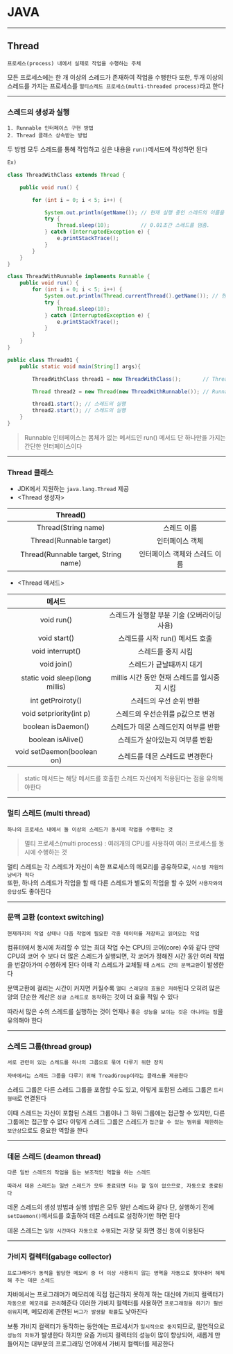 # JAVA
---
## Thread
```
프로세스(process) 내에서 실제로 작업을 수행하는 주체
```
모든 프로세스에는 한 개 이상의 스레드가 존재하여 작업을 수행한다
또한, 두개 이상의 스레드를 가지는 프로세스를 `멀티스레드 프로세스(multi-threaded process)`라고 한다

---
### 스레드의 생성과 실행
```
1. Runnable 인터페이스 구현 방법
2. Thread 클래스 상속받는 방법
```
두 방법 모두 스레드를 통해 작업하고 싶은 내용을 `run()`메서드에 작성하면 된다

```java
Ex)

class ThreadWithClass extends Thread {

    public void run() {

        for (int i = 0; i < 5; i++) {

            System.out.println(getName()); // 현재 실행 중인 스레드의 이름을 반환함.
            try {
                Thread.sleep(10);          // 0.01초간 스레드를 멈춤.
            } catch (InterruptedException e) {
                e.printStackTrace();
            }
        }
    }
}

class ThreadWithRunnable implements Runnable {
    public void run() {
        for (int i = 0; i < 5; i++) {
            System.out.println(Thread.currentThread().getName()); // 현재 실행 중인 스레드의 이름을 반환함.
            try {
                Thread.sleep(10);
            } catch (InterruptedException e) {
                e.printStackTrace();
            }
        }
    }
}

public class Thread01 {
    public static void main(String[] args){

        ThreadWithClass thread1 = new ThreadWithClass();       // Thread 클래스를 상속받는 방법

        Thread thread2 = new Thread(new ThreadWithRunnable()); // Runnable 인터페이스를 구현하는 방법

        thread1.start(); // 스레드의 실행
        thread2.start(); // 스레드의 실행
    }
}
```

> Runnable 인터페이스는 몸체가 없는 메서드인 run() 메서드 단 하나만을 가지는 간단한 인터페이스이다
---
### Thread 클래스
- JDK에서 지원하는 `java.lang.Thread` 제공
- <Thread 생성자>

|Thread()||
|:------:|:------:|
|Thread(String name)|스레드 이름|
|Thread(Runnable target)|인터페이스 객체|
|Thread(Runnable target, String name)| 인터페이스 객체와 스레드 이름|

- <Thread 메서드>

|메서드||
|:-----:|:-----:|
|void run()|스레드가 실행할 부분 기술 (오버라이딩 사용)|
|void start()|스레드를 시작 run() 메서드 호출|
|void interrupt()|스레드를 중지 시킴|
|void join()|스레드가 긑날때까지 대기|
|static void sleep(long millis)|millis 시간 동안 현재 스레드를 일시중지 시킴|
|int getProiroty()|스레드의 우선 순위 반환|
|void setpriority(int p)|스레드의 우선순위를 p값으로 변경|
|boolean isDaemon()|스레드가 데몬 스레드인지 여부를 반환|
|boolean isAlive()|스레드가 살아있는지 여부를 반환|
|void setDaemon(boolean on)|스레드를 데몬 스레드로 변경한다|

> static 메서드는 해당 메서드를 호출한 스레드 자신에게 적용된다는 점을 유의해야한다
---
### 멀티 스레드 (multi thread)
```
하나의 프로세스 내에서 둘 이상의 스레드가 동시에 작업을 수행하는 것
```
>멀티 프로세스(multi process) : 여러개의 CPU를 사용하여 여러 프로세스를 동시에 수행하는 것

멀티 스레드는 각 스레드가 자신이 속한 프로세스의 메모리를 공유하므로, `시스템 자원의 낭비가 적다`   
또한, 하나의 스레드가 작업을 할 때 다른 스레드가 별도의 작업을 할 수 있어 `사용자와의 응답성`도 좋아진다

---
### 문맥 교환 (context switching)
```
현재까지의 작업 상태나 다음 작업에 필요한 각종 데이터를 저장하고 읽어오는 작업
```

컴퓨터에서 동시에 처리할 수 있는 최대 작업 수는 CPU의 코어(core) 수와 같다
만약 CPU의 코어 수 보다 더 많은 스레드가 실행되면, 각 코어가 정해진 시간 동안 여러 작업을 번갈아가며 수행하게 된다
이때 각 스레드가 교체될 때 `스레드 간의 문맥교환`이 발생한다

문맥교환에 걸리는 시간이 커지면 커질수록 `멀티 스레딩의 효율은 저하`된다
오히려 많은 양의 단순한 계산은 `싱글 스레드로 동작`하는 것이 더 효율 적일 수 있다

따라서 많은 수의 스레드를 실행하는 것이 언제나 `좋은 성능을 보이는 것은 아니라는 점`을 유의해야 한다

---
### 스레드 그룹(thread group)
```
서로 관련이 있는 스레드를 하나의 그룹으로 묶어 다루기 위한 장치

자바에서는 스레드 그룹을 다루기 위해 TreadGroup이라는 클래스를 제공한다
```

스레드 그룹은 다른 스레드 그룹을 포함할 수도 있고, 이렇게 포함된 스레드 그룹은 `트리형태`로 연결된다

이때 스레드는 자신이 포함된 스레드 그룹이나 그 하위 그룹에는 접근할 수 있지만, 다른 그룹에는 접근할 수 없다
이렇게 스레드 그룹은 스레드가 `접근할 수 있는 범위를 제한하는 보안상`으로도 중요한 역할을 한다

---
### 데몬 스레드 (deamon thread)
```
다른 일반 스레드의 작업을 돕는 보조적인 역할을 하는 스레드

따라서 데몬 스레드는 일반 스레드가 모두 종료되면 더는 할 일이 없으므로, 자동으로 종료된다
```
데몬 스레드의 생성 방법과 실행 방법은 모두 일반 스레드와 같다
단, 실행하기 전에 `setDaemon()`메서드를 호출하여 데몬 스레드로 설정하기만 하면 된다

데몬 스레드는 `일정 시간마다 자동으로 수행`되는 저장 및 화면 갱신 등에 이용된다

---
### 가비지 컬렉터(gabage collector)
```
프로그래머가 동적을 할당한 메모리 중 더 이상 사용하지 않는 영역을 자동으로 찾아내어 해체해 주는 데몬 스레드
```

자바에서는 프로그래머가 메모리에 직접 접근하지 못하게 하는 대신에 가비지 컬렉터가 `자동으로 메모리를 관리`해준다
이러한 가비지 컬렉터를 사용하면 `프로그래밍을 하기가 훨씬 쉬워`지며, 메모리에 관련된 `버그가 발생할 확률`도 낮아진다

보통 가비지 컬렉터가 동작하는 동안에는 프로세서가 `일시적으로 중지`되므로, 필연적으로 `성능의 저하`가 발생한다
하지만 요즘 가비지 컬렉터의 성능이 많이 향상되어, 새롭게 만들어지는 대부분의 프로그래밍 언어에서 가비지 컬렉터를 제공한다